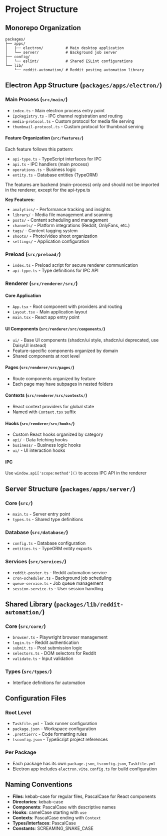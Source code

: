 # Project Structure

## Monorepo Organization

```
packages/
├── apps/
│   ├── electron/          # Main desktop application
│   └── server/            # Background job server
├── config/
│   └── eslint/            # Shared ESLint configurations
└── lib/
    └── reddit-automation/ # Reddit posting automation library
```

## Electron App Structure (`packages/apps/electron/`)

### Main Process (`src/main/`)

- `index.ts` - Main electron process entry point
- `IpcRegistry.ts` - IPC channel registration and routing
- `media-protocol.ts` - Custom protocol for media file serving
- `thumbnail-protocol.ts` - Custom protocol for thumbnail serving

#### Feature Organization (`src/features/`)

Each feature follows this pattern:

- `api-type.ts` - TypeScript interfaces for IPC
- `api.ts` - IPC handlers (main process)
- `operations.ts` - Business logic
- `entity.ts` - Database entities (TypeORM)

The features are backend (main-process) only and should not be imported in the renderer, except for the api-type.ts

**Key Features:**

- `analytics/` - Performance tracking and insights
- `library/` - Media file management and scanning
- `posts/` - Content scheduling and management
- `channels/` - Platform integrations (Reddit, OnlyFans, etc.)
- `tags/` - Content tagging system
- `shoots/` - Photo/video shoot organization
- `settings/` - Application configuration

### Preload (`src/preload/`)

- `index.ts` - Preload script for secure renderer communication
- `api-type.ts` - Type definitions for IPC API

### Renderer (`src/renderer/src/`)

#### Core Application

- `App.tsx` - Root component with providers and routing
- `Layout.tsx` - Main application layout
- `main.tsx` - React app entry point

#### UI Components (`src/renderer/src/components/`)

- `ui/` - Base UI components (shadcn/ui style, shadcn/ui deprecated, use DaisyUI instead)
- Feature-specific components organized by domain
- Shared components at root level

#### Pages (`src/renderer/src/pages/`)

- Route components organized by feature
- Each page may have subpages in nested folders

#### Contexts (`src/renderer/src/contexts/`)

- React context providers for global state
- Named with `Context.tsx` suffix

#### Hooks (`src/renderer/src/hooks/`)

- Custom React hooks organized by category
- `api/` - Data fetching hooks
- `business/` - Business logic hooks
- `ui/` - UI interaction hooks

#### IPC

Use `window.api['scope:method']()` to access IPC API in the renderer

## Server Structure (`packages/apps/server/`)

### Core (`src/`)

- `main.ts` - Server entry point
- `types.ts` - Shared type definitions

### Database (`src/database/`)

- `config.ts` - Database configuration
- `entities.ts` - TypeORM entity exports

### Services (`src/services/`)

- `reddit-poster.ts` - Reddit automation service
- `cron-scheduler.ts` - Background job scheduling
- `queue-service.ts` - Job queue management
- `session-service.ts` - User session handling

## Shared Library (`packages/lib/reddit-automation/`)

### Core (`src/core/`)

- `browser.ts` - Playwright browser management
- `login.ts` - Reddit authentication
- `submit.ts` - Post submission logic
- `selectors.ts` - DOM selectors for Reddit
- `validate.ts` - Input validation

### Types (`src/types/`)

- Interface definitions for automation

## Configuration Files

### Root Level

- `Taskfile.yml` - Task runner configuration
- `package.json` - Workspace configuration
- `.prettierrc` - Code formatting rules
- `tsconfig.json` - TypeScript project references

### Per Package

- Each package has its own `package.json`, `tsconfig.json`, `Taskfile.yml`
- Electron app includes `electron.vite.config.ts` for build configuration

## Naming Conventions

- **Files**: kebab-case for regular files, PascalCase for React components
- **Directories**: kebab-case
- **Components**: PascalCase with descriptive names
- **Hooks**: camelCase starting with `use`
- **Contexts**: PascalCase ending with `Context`
- **Types/Interfaces**: PascalCase
- **Constants**: SCREAMING_SNAKE_CASE
